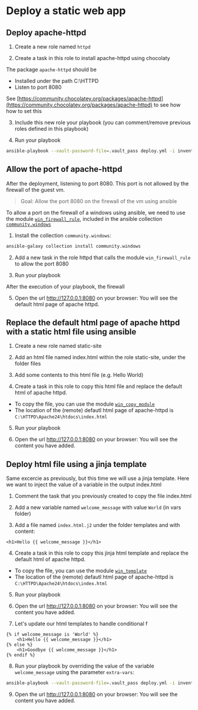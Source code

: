 # Deploy a static web app

## Deploy apache-httpd

1) Create a new role named `httpd`

2) Create a task in this role to install apache-httpd using chocolaty

The package `apache-httpd` should be

- Installed under the path C:\HTTPD
- Listen to port 8080

See [https://community.chocolatey.org/packages/apache-httpd](https://community.chocolatey.org/packages/apache-httpd) to see how how to set this

3) Include this new role your playbook (you can comment/remove previous roles defined in this playbook)

4) Run your playbook

```bash
ansible-playbook --vault-password-file=.vault_pass deploy.yml -i inventories/dev -vvv
```

## Allow the port of apache-httpd

After the deployment, listening to port 8080. This port is not allowed by the firewall of the guest vm.

> Goal: Allow the port 8080 on the firewall of the vm using ansible

To allow a port on the firewall of a windows using ansible, we need to use the module [`win_firewall_rule`](https://docs.ansible.com/ansible/latest/collections/community/windows/win_firewall_rule_module.html#ansible-collections-community-windows-win-firewall-rule-module), included in the ansible collection [`community.windows`](https://docs.ansible.com/ansible/latest/collections/community/windows)

1) Install the collection `community.windows`:

```bash
ansible-galaxy collection install community.windows
```

2) Add a new task in the role httpd that calls the module `win_firewall_rule` to allow the port 8080

4) Run your playbook

After the execution of your playbook, the firewall

5) Open the url http://127.0.0.1:8080 on your browser: You will see the default html page of apache httpd.

## Replace the default html page of apache httpd with a static html file using ansible

1) Create a new role named static-site

2) Add an html file named index.html within the role static-site, under the folder files

3) Add some contents to this html file (e.g. Hello World)

4) Create a task in this role to copy this html file and replace the default html of apache httpd.

- To copy the file, you can use the module [`win_copy_module`](https://docs.ansible.com/ansible/latest/collections/ansible/windows/win_copy_module.html)
- The location of the (remote) defautl html page of apache-httpd is `C:\HTTPD\Apache24\htdocs\index.html`

5) Run your playbook

6) Open the url http://127.0.0.1:8080 on your browser: You will see the content you have added.

## Deploy html file using a jinja template

Same excercie as previously, but this time we will use a jinja template. Here we want to inject the value of a variable in the output index.html

1) Comment the task that you previously created to copy the file index.html

2) Add a new variable named `welcome_message` with value `World` (in vars folder)

3) Add a file named `index.html.j2` under the folder templates and with content:

```jinja
<h1>Hello {{ welcome_message }}</h1>
```

4) Create a task in this role to copy this jinja html template and replace the default html of apache httpd.

- To copy the file, you can use the module [`win_template`](https://docs.ansible.com/ansible/latest/collections/ansible/windows/win_template_module.html)
- The location of the (remote) defautl html page of apache-httpd is `C:\HTTPD\Apache24\htdocs\index.html`

5) Run your playbook

6) Open the url http://127.0.0.1:8080 on your browser: You will see the content you have added.

7) Let's update our html templates to handle conditional f

```jinja
{% if welcome_message is 'World' %}
    <h1>Hello {{ welcome_message }}</h1>
{% else %}
    <h1>Goodbye {{ welcome_message }}</h1>
{% endif %}
```

8) Run your playbook by overriding the value of the variable `welcome_message` using the parameter `extra-vars`:

```bash
ansible-playbook --vault-password-file=.vault_pass deploy.yml -i inventories/dev --extra-vars "welcome_message=Windows" -vvv
```

9) Open the url http://127.0.0.1:8080 on your browser: You will see the content you have added.

